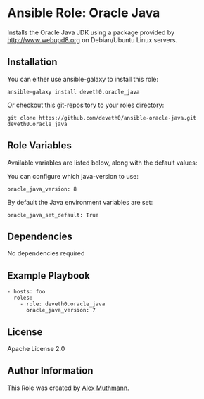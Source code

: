 # Ansible Role: Oracle Java

Installs the Oracle Java JDK using a package provided by http://www.webupd8.org on Debian/Ubuntu Linux servers.

## Installation

You can either use ansible-galaxy to install this role:

    ansible-galaxy install deveth0.oracle_java

Or checkout this git-repository to your roles directory:

    git clone https://github.com/deveth0/ansible-oracle-java.git deveth0.oracle_java


## Role Variables

Available variables are listed below, along with the default values:

You can configure which java-version to use:

    oracle_java_version: 8

By default the Java environment variables are set:

    oracle_java_set_default: True


## Dependencies
 
No dependencies required

## Example Playbook

    - hosts: foo
      roles:
        - role: deveth0.oracle_java
          oracle_java_version: 7
          

## License

Apache License 2.0

## Author Information

This Role was created by [Alex Muthmann](http://dev-eth0.de).
